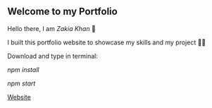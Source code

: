 ## Welcome to my Portfolio

Hello there, I am *Zakia Khan* 👋

I built this portfolio website to showcase my skills and my project 👩‍💻

Download and type in terminal:

*npm install*

*npm start*

[Website](https://zkhan601.github.io/MyPortfolio/)



